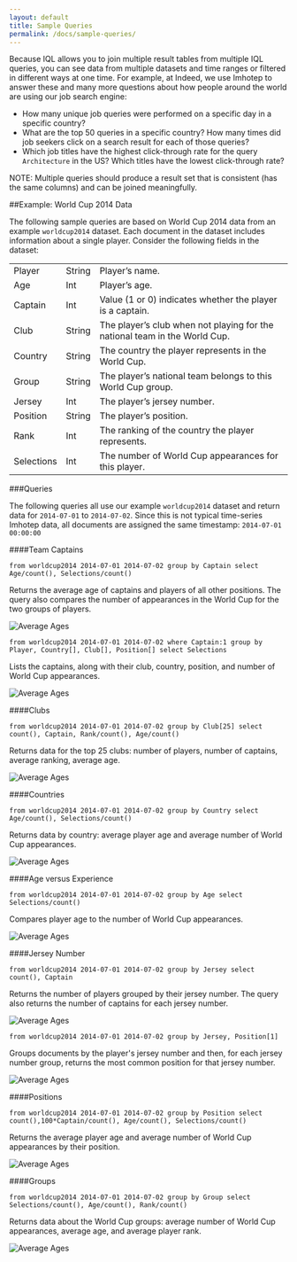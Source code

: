```yaml
---
layout: default
title: Sample Queries
permalink: /docs/sample-queries/
---
```


Because IQL allows you to join multiple result tables from multiple IQL queries, you can see data from multiple datasets and time ranges or filtered in different ways at one time. For example, at Indeed, we use Imhotep to answer these and many more questions about how people around the world are using our job search engine:

- How many unique job queries were performed on a specific day in a specific country?
- What are the top 50 queries in a specific country? How many times did job seekers click on a search result for each of those queries?
- Which job titles have the highest click-through rate for the query `Architecture` in the US? Which titles have the lowest click-through rate?

NOTE: Multiple queries should produce a result set that is consistent (has the same columns) and can be joined meaningfully.

##Example: World Cup 2014 Data

The following sample queries are based on World Cup 2014 data from an example `worldcup2014` dataset. Each document in the dataset includes information about a single player. Consider the following fields in the dataset:

| | | |
| ----- | ------ | ------- |
| Player | String | Player’s name.
| Age | Int | Player’s age.
| Captain | Int | Value (1 or 0) indicates whether the player is a captain.
| Club | String | The player’s club when not playing for the national team in the World Cup.
| Country | String | The country the player represents in the World Cup.
| Group | String | The player’s national team belongs to this World Cup group.
| Jersey | Int | The player’s jersey number.
| Position | String | The player’s position.
| Rank | Int | The ranking of the country the player represents.
| Selections | Int | The number of World Cup appearances for this player.

###Queries

The following queries all use our example `worldcup2014` dataset and return data for `2014-07-01` to `2014-07-02`. Since this is not typical time-series Imhotep data, all documents are assigned the same timestamp: `2014-07-01 00:00:00`

####Team Captains

`from worldcup2014 2014-07-01 2014-07-02 group by Captain select Age/count(), Selections/count()`

Returns the average age of captains and players of all other positions. The query also compares the number of appearances in the World Cup for the two groups of players.

![Average Ages](http://indeedeng.github.io/imhotep/images/team_captains_1.jpeg?raw=true)

`from worldcup2014 2014-07-01 2014-07-02 where Captain:1 group by Player, Country[], Club[], Position[] select Selections`

Lists the captains, along with their club, country, position, and number of World Cup appearances.

![Average Ages](http://indeedeng.github.io/imhotep/images/team_captains_2.jpeg?raw=true)

####Clubs

`from worldcup2014 2014-07-01 2014-07-02 group by Club[25] select count(), Captain, Rank/count(), Age/count()`

Returns data for the top 25 clubs: number of players, number of captains, average ranking, average age.

![Average Ages](http://indeedeng.github.io/imhotep/images/team_clubs.jpeg?raw=true)

####Countries

`from worldcup2014 2014-07-01 2014-07-02 group by Country select Age/count(), Selections/count()`

Returns data by country: average player age and average number of World Cup appearances.

![Average Ages](http://indeedeng.github.io/imhotep/images/team_countries.jpeg?raw=true)

####Age versus Experience

`from worldcup2014 2014-07-01 2014-07-02 group by Age select Selections/count()`

Compares player age to the number of World Cup appearances.

![Average Ages](http://indeedeng.github.io/imhotep/images/age_vs_experience.jpeg?raw=true)

####Jersey Number

`from worldcup2014 2014-07-01 2014-07-02 group by Jersey select count(), Captain`

Returns the number of players grouped by their jersey number. The query also returns the number of captains for each jersey number.

![Average Ages](http://indeedeng.github.io/imhotep/images/jersey_number_1.jpeg?raw=true)

`from worldcup2014 2014-07-01 2014-07-02 group by Jersey, Position[1]`

Groups documents by the player's jersey number and then, for each jersey number group, returns the most common position for that jersey number.

![Average Ages](http://indeedeng.github.io/imhotep/images/jersey_number_2.jpeg?raw=true)

####Positions

`from worldcup2014 2014-07-01 2014-07-02 group by Position select count(),100*Captain/count(), Age/count(), Selections/count()`

Returns the average player age and average number of World Cup appearances by their position.

![Average Ages](http://indeedeng.github.io/imhotep/images/positions.jpeg?raw=true)

####Groups

`from worldcup2014 2014-07-01 2014-07-02 group by Group select Selections/count(), Age/count(), Rank/count()`

Returns data about the World Cup groups: average number of World Cup appearances, average age, and average player rank.

![Average Ages](http://indeedeng.github.io/imhotep/images/groups.jpeg?raw=true)